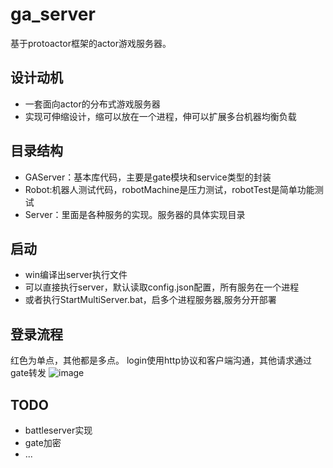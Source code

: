 # ga_server

基于protoactor框架的actor游戏服务器。

## 设计动机
- 一套面向actor的分布式游戏服务器
- 实现可伸缩设计，缩可以放在一个进程，伸可以扩展多台机器均衡负载

## 目录结构
- GAServer：基本库代码，主要是gate模块和service类型的封装
- Robot:机器人测试代码，robotMachine是压力测试，robotTest是简单功能测试
- Server：里面是各种服务的实现。服务器的具体实现目录
## 启动
- win编译出server执行文件
- 可以直接执行server，默认读取config.json配置，所有服务在一个进程
- 或者执行StartMultiServer.bat，启多个进程服务器,服务分开部署

## 登录流程
红色为单点，其他都是多点。
login使用http协议和客户端沟通，其他请求通过gate转发
![image](http://www.processon.com/chart_image/58f6d36be4b02e95ec64c368.png)


## TODO
- battleserver实现
- gate加密
- ...